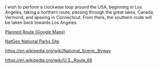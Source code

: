 I wish to perform a clockwise loop around the USA, beginning in Los Angeles, taking a northern route, passing through the great lakes, Canada, Vermond, and apexing in Connecticut. From there, the southern route will be taken back towards Los Angeles.

[Planned Route (Google Maps)](https://maps.google.com/maps?saddr=Irvine,+CA&daddr=Yosemite+National+Park,+Yosemite+Village,+CA+to:Reno,+NV+to:Salt+Lake+City,+UT+to:Yellowstone+National+Park+to:Rapid+City,+SD+to:Minneapolis,+MN+to:Madison,+WI+to:Manitoulin+Island,+Manitoulin+District,+ON,+Canada+to:Montreal,+QC,+Canada+to:Colchester,+VT+to:Darien,+CT&hl=en&ll=43.213183,-105.721436&spn=5.316394,9.986572&sll=35.46067,-90.703125&sspn=46.82355,64.599609&geocode=Fev5AQIdepj6-CnjQJFoDt3cgDE5mkpgdbV6pw%3BFY3GQQIdZ_3f-CH-A4DtLJwkLSnF7Ir1nfCWgDH-A4DtLJwkLQ%3BFaEsWwIdVcnb-CmdoJKSrkCZgDGH9zh0zsXFQA%3BFcv1bQIdma1U-SntMdGIlD1ShzHKMU1IoLdTWw%3BFbvqpQId2Y1o-SG74Y80MPmorClVVVVVVeVRUzG74Y80MPmorA%3BFZ-doAId2dHY-Sn7pbuepUJ9hzHHt5M-WmFxxA%3BFRpIrgIdGdpw-im9u3eTkDOzUjEH7novhMmfkw%3BFRw-kQIdctir-in_GSA6bVMGiDGYQUi6tfwMTg%3BFdHxuAId9BQf-yGbAFz71XLMeimtNUCe8vAtTTGbAFz71XLMeg%3BFflMtgId6HOd-ykNt2QcVBrJTDHv7x8hODFOZQ%3BFcKvpwId_dmj-ykZdhJtLm7KTDFBJbQTEXuFCA%3BFcfJcgId8vSe-ylhBLpaGqDCiTEJ49rBf-EKgA&oq=char&mra=ls&t=m&z=7)

[NatGeo National Parks Site](http://travel.nationalgeographic.com/travel/national-parks)

https://en.wikipedia.org/wiki/National_Scenic_Byway

https://en.wikipedia.org/wiki/U.S._Route_66
